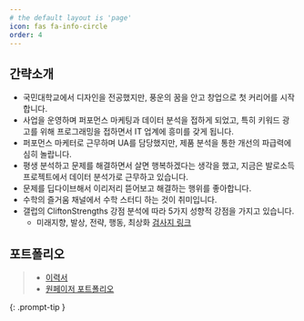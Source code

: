 ```yaml
---
# the default layout is 'page'
icon: fas fa-info-circle
order: 4
---
```

## 간략소개
- 국민대학교에서 디자인을 전공했지만, 풍운의 꿈을 안고 창업으로 첫 커리어를 시작합니다.
- 사업을 운영하며 퍼포먼스 마케팅과 데이터 분석을 접하게 되었고, 특히 키워드 광고를 위해 프로그래밍을 접하면서 IT 업계에 흥미를 갖게 됩니다.
- 퍼포먼스 마케터로 근무하며 UA를 담당했지만, 제품 분석을 통한 개선의 파급력에 심히 놀랍니다.
- 평생 분석하고 문제를 해결하면서 살면 행복하겠다는 생각을 했고, 지금은 발로소득 프로젝트에서 데이터 분석가로 근무하고 있습니다.
- 문제를 딥다이브해서 이리저리 뜯어보고 해결하는 행위를 좋아합니다.
- 수학의 즐거움 채널에서 수학 스터디 하는 것이 취미입니다.
- 갤럽의 CliftonStrengths 강점 분석에 따라 5가지 성향적 강점을 가지고 있습니다. 
    - 미래지향, 발상, 전략, 행동, 최상화 [검사지 링크](https://drive.google.com/file/d/1CZ-l46277B2iSWigZmuS1E6gtimGTrpE/view?usp=sharing)

## 포트폴리오
>- [이력서](https://drive.google.com/file/d/18jRIzHganNjhhZn9yijWG0iNcn0xMg38/view?usp=sharing)
>- [원페이저 포트폴리오](https://drive.google.com/file/d/1DiQG_77kmh8xGT0dQi_8S8ckUpcAnO_p/view?usp=sharing)
<!-- >- [딥러닝 활용 프로젝트 장표](https://drive.google.com/file/d/1xdSYDRWfCK1aVT8bA61yfiCvz7HBJ5BL/view)
>   - [깃허브](https://github.com/skadudd/electricity_demand_RNN)
>- [머신러닝 활용 프로젝트 장표](https://drive.google.com/file/d/1tN_KIYaarS_6UvvDP8wjQq36cyVDgkkM/view)
>   - [깃허브](https://github.com/skadudd/ecommerce_VIP_classification) -->
{: .prompt-tip }